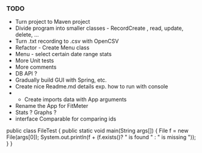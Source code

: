 ### TODO ###
+ Turn project to Maven project
+ Divide program into smaller classes - RecordCreate , read, update, delete, ...  
+ Turn .txt recording to .csv with OpenCSV
+ Refactor - Create Menu class
+ Menu - select certain date range stats
+ More Unit tests
+ More comments 
+ DB API ?
+ Gradually build GUI with Spring, etc.
+ Create nice Readme.md details exp. how to run with console
+ + Create imports data with App arguments
+ Rename the App for FitMeter
+ Stats ? Graphs ?
+ interface Comparable for comparing ids


public class FileTest {
    public static void main(String args[]) {
        File f = new File(args[0]);
        System.out.println(f + (f.exists()? " is found " : " is missing "));
    }
}